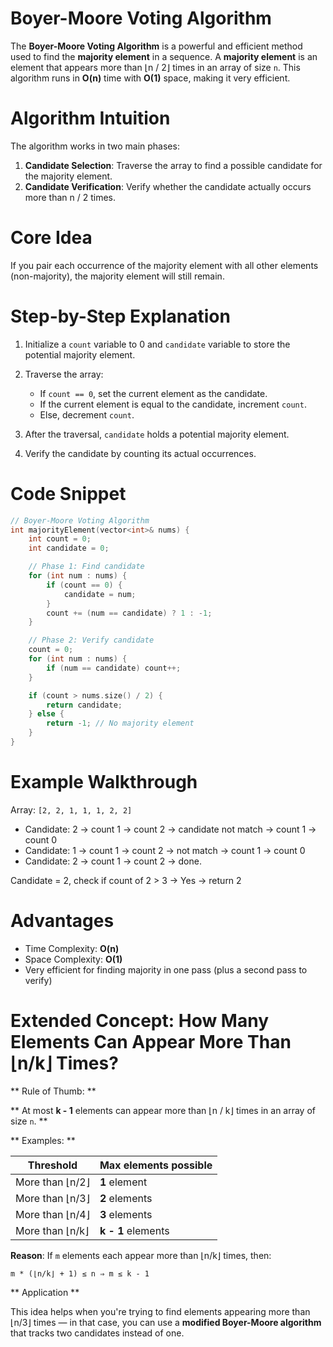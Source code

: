 # Boyer-Moore Voting Algorithm

The **Boyer-Moore Voting Algorithm** is a powerful and efficient method used to find the **majority element** in a sequence. A **majority element** is an element that appears more than ⌊n / 2⌋ times in an array of size `n`. This algorithm runs in **O(n)** time with **O(1)** space, making it very efficient.


# Algorithm Intuition

The algorithm works in two main phases:

1. **Candidate Selection**: Traverse the array to find a possible candidate for the majority element.
2. **Candidate Verification**: Verify whether the candidate actually occurs more than n / 2 times.

# Core Idea

If you pair each occurrence of the majority element with all other elements (non-majority), the majority element will still remain.


# Step-by-Step Explanation

1. Initialize a `count` variable to 0 and `candidate` variable to store the potential majority element.
2. Traverse the array:

   * If `count == 0`, set the current element as the candidate.
   * If the current element is equal to the candidate, increment `count`.
   * Else, decrement `count`.
3. After the traversal, `candidate` holds a potential majority element.
4. Verify the candidate by counting its actual occurrences.


# Code Snippet

```cpp
// Boyer-Moore Voting Algorithm
int majorityElement(vector<int>& nums) {
    int count = 0;
    int candidate = 0;

    // Phase 1: Find candidate
    for (int num : nums) {
        if (count == 0) {
            candidate = num;
        }
        count += (num == candidate) ? 1 : -1;
    }

    // Phase 2: Verify candidate
    count = 0;
    for (int num : nums) {
        if (num == candidate) count++;
    }

    if (count > nums.size() / 2) {
        return candidate;
    } else {
        return -1; // No majority element
    }
}
```


# Example Walkthrough

Array: `[2, 2, 1, 1, 1, 2, 2]`

* Candidate: 2 → count 1 → count 2 → candidate not match → count 1 → count 0
* Candidate: 1 → count 1 → count 2 → not match → count 1 → count 0
* Candidate: 2 → count 1 → count 2 → done.

Candidate = 2, check if count of 2 > 3 → Yes → return 2

# Advantages

* Time Complexity: **O(n)**
* Space Complexity: **O(1)**
* Very efficient for finding majority in one pass (plus a second pass to verify)

# Extended Concept: How Many Elements Can Appear More Than ⌊n/k⌋ Times?

** Rule of Thumb: **

** At most **k - 1** elements can appear more than ⌊n / k⌋ times in an array of size `n`. **

** Examples: **

| Threshold       | Max elements possible |
| --------------- | --------------------- |
| More than ⌊n/2⌋ | **1** element         |
| More than ⌊n/3⌋ | **2** elements        |
| More than ⌊n/4⌋ | **3** elements        |
| More than ⌊n/k⌋ | **k - 1** elements    |

**Reason**: If `m` elements each appear more than ⌊n/k⌋ times, then:

```
m * (⌊n/k⌋ + 1) ≤ n ⇒ m ≤ k - 1
```

** Application **

This idea helps when you're trying to find elements appearing more than ⌊n/3⌋ times — in that case, you can use a **modified Boyer-Moore algorithm** that tracks two candidates instead of one.

